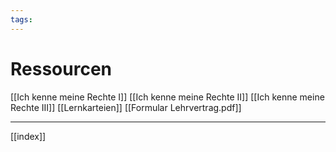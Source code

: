 ```yaml
---
tags:
---
```

# Ressourcen
[[Ich kenne meine Rechte I]]
[[Ich kenne meine Rechte II]]
[[Ich kenne meine Rechte III]]
[[Lernkarteien]]
[[Formular Lehrvertrag.pdf]]

---
[[index]]